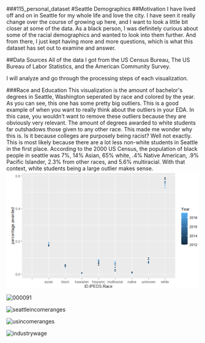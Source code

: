 ###115_personal_dataset
#Seattle Demographics
 ##Motivation
I have lived off and on in Seattle for my whole life and love the city. I have seen it really change over the course of growing up here, and I want to look a little bit closer at some of the data. As a black person, I was definitely curious about some of the racial demographics and wanted to look into them further. And from there, I just kept having more and more questions, which is what this dataset has set out to examine and answer. 

##Data Sources
All of the data I got from the US Census Bureau, The US Bureau of Labor Statistics, and the American Community Survey. 

I will analyze and go through the processing steps of each visualization. 


###Race and Education
This visualization is the amount of bachelor's degrees in Seattle, Washington seperated by race and colored by the year. As you can see, this one has some pretty big outliers. This is a good example of when you want to really think about the outliers in your EDA. In this case, you wouldn't want to remove these outliers because they are obviously very relevant. The amount of degrees awarded to white students far outshadows those given to any other race. This made me wonder why this is. Is it because colleges are purposely being racist? Well not exactly. This is most likely because there are a lot less non-white students in Seattle in the first place. According to the 2000 US Census, the population of black people in seattle was 7%, 14% Asian, 65% white, .4% Native American, .9% Pacific Islander, 2.3% from other races, and 5.6% multiracial. With that context, white students being a large outlier makes sense. 
<img src= https://github.com/tianajaded/115_personal_dataset/blob/main/Screenshot%20(145).png>


![000091](https://user-images.githubusercontent.com/75195983/145333771-97017702-38b5-4bd7-8aea-b25d1acceb82.png)


![seattleincomeranges](https://user-images.githubusercontent.com/75195983/145333868-bb7df04d-0ce6-429b-8d2b-788b4086968c.png)

![usincomeranges](https://user-images.githubusercontent.com/75195983/145333957-546469ed-4e08-41fc-b5b4-4bf4e575f0bb.png)

![industrywage](https://user-images.githubusercontent.com/75195983/145334301-d2e95640-ff14-4b41-9108-e6b3632ef21f.png)
